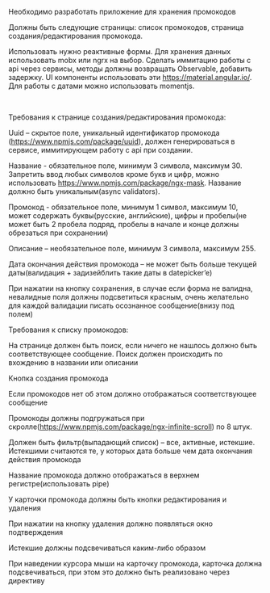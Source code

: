 Необходимо разработать приложение для хранения промокодов 

Должны быть следующие страницы: список промокодов, страница создания/редактирования промокода. 

Использовать нужно реактивные формы. Для хранения данных использовать mobx или ngrx на выбор. Сделать иммитацию работы с api через сервисы, методы должны возвращать Observable, добавить задержку. UI компоненты использовать эти https://material.angular.io/. Для работы с датами можно использовать momentjs. 

 

Требования к странице создания/редактирования промокода: 

Uuid – скрытое поле, уникальный идентификатор промокода (https://www.npmjs.com/package/uuid), должен генерироваться в сервисе, иммитирующем работу с api при создании. 

Название - обязательное поле, минимум 3 символа, максимум 30. Запретить ввод любых символов кроме букв и цифр, можно использовать https://www.npmjs.com/package/ngx-mask. Название должно быть уникальным(async validators). 

Промокод - обязательное поле, минимум 1 символ, максимум 10, может содержать буквы(русские, английские), цифры и пробелы(не может быть 2 пробела подряд, пробелы в начале и конце должны обрезаться при сохранении) 

Описание – необязательное поле, минимум 3 символа, максимум 255. 

Дата окончания действия промокода – не может быть больше текущей даты(валидация + задизейблить такие даты в datepicker’e) 

При нажатии на кнопку сохранения, в случае если форма не валидна, невалидные поля должны подсветиться красным, очень желательно для каждой валидации писать осознанное сообщение(внизу под полем) 

Требования к списку промокодов: 

На странице должен быть поиск, если ничего не нашлось должно быть соответствующее сообщение. Поиск должен происходить по вхождению в названии или описании 

Кнопка создания промокода 

Если промокодов нет об этом должно отображаться соответствующее сообщение 

Промокоды должны подгружаться при скролле(https://www.npmjs.com/package/ngx-infinite-scroll) по 8 штук. 

Должен быть фильтр(выпадающий список) – все, активные, истекшие. Истекшими считаются те, у которых дата больше чем дата окончания действия промокода 

Название промокода должно отображаться в верхнем регистре(использовать pipe) 

У карточки промокода должны быть кнопки редактирования и удаления 

При нажатии на кнопку удаления должно появляться окно подтверждения 

Истекшие должны подсвечиваться каким-либо образом 

При наведении курсора мыши на карточку промокода, карточка должна подсвечиваться, при этом это должно быть реализовано через директиву 